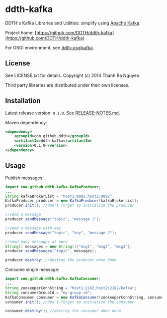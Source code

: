 ddth-kafka 
==========

DDTH's Kafka Libraries and Utilities: simplify using [Apache Kafka](http://kafka.apache.org/).

Project home:
[https://github.com/DDTH/ddth-kafka](https://github.com/DDTH/ddth-kafka)

For OSGi environment, see [ddth-osgikafka](https://github.com/DDTH/ddth-osgikafka).


## License ##

See LICENSE.txt for details. Copyright (c) 2014 Thanh Ba Nguyen.

Third party libraries are distributed under their own licenses.


## Installation #

Latest release version: `0.1.0`. See [RELEASE-NOTES.md](RELEASE-NOTES.md).

Maven dependency:

```xml
<dependency>
	<groupId>com.github.ddth</groupId>
	<artifactId>ddth-kafka</artifactId>
	<version>0.1.0</version>
</dependency>
```


## Usage ##

Publish messages:

```java
import com.github.ddth.kafka.KafkaProducer;
...
String kafkaBrokerList = "host1:9092,host2:9092";
KafkaProducer producer = new KafkaProducer(kafkaBrokerList);
producer.init(); //don't forget to initialize the producer

//send a message
producer.sendMessage("topic", "message 1");

//send a message with key
producer.sendMessage("topic", "key", "message 2");

//send many messages at once
String[] messages = new String[]{"msg1", "msg2", "msg3"};
producer.sendMessages("topic", messages);

producer.destroy; //destroy the producer when done
```

Consume single message:

```java
import com.github.ddth.kafka.KafkaConsumer;
...
String zookeeperConnString = "host1:2182,host2:2182/kafka";
String consumerGroupId = "my-group-id";
KafkaConsumer consumer = new KafkaConsumer(zookeeperConnString, consumerGroupId);
consumer.init(); //don't forget to initialize the consumer

consumer.destroy(); //destroy the consumer when done
